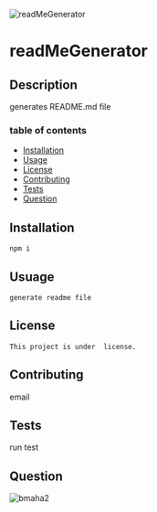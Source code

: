 
![readMeGenerator](https://img.shields.io/github/last-commit/bmaha2/readMeGenerator)
# readMeGenerator

## Description
generates README.md file

### table of contents

* [Installation](#installation)
* [Usage](#usage)
* [License](#license)
* [Contributing](#contributing)
* [Tests](#tests)
* [Question](#questions)

## Installation
    npm i

## Usuage
    generate readme file 

## License
    This project is under  license.

## Contributing
email

## Tests
run test

## Question
![bmaha2](https://avatars2.githubusercontent.com/u/58144039?v=4)


  